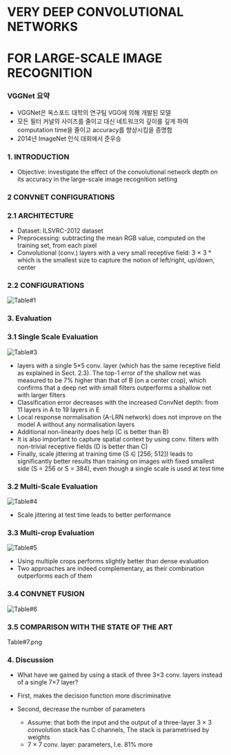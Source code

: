 # VERY DEEP CONVOLUTIONAL NETWORKS  
# FOR LARGE-SCALE IMAGE RECOGNITION  
  
### VGGNet 요약
* VGGNet은 옥스포드 대학의 연구팀 VGG에 의해 개발된 모델
* 모든 필터 커널의 사이즈를 줄이고 대신 네트워크의 깊이를 깊게 하여 computation time을 줄이고 accuracy를 향상시킴을 증명함
* 2014년 ImageNet 인식 대회에서 준우승  
  
  
### 1. INTRODUCTION
* Objective: investigate the effect of the convolutional network depth on its accuracy in the large-scale image recognition setting
  
  
### 2 CONVNET CONFIGURATIONS
### 2.1 ARCHITECTURE

* Dataset: ILSVRC-2012 dataset
* Preprocessing: subtracting the mean RGB value, computed on the training set, from each pixel
* Convolutional (conv.) layers with a very small receptive field: 3 × 3    * which is the smallest size to capture the notion of left/right, up/down, center

### 2.2 CONFIGURATIONS
![Table#1](https://user-images.githubusercontent.com/52662915/83132459-65f60680-a11c-11ea-94b6-9c88c9a0bec2.png)

### 3. Evaluation
### 3.1 Single Scale Evaluation

![Table#3](https://user-images.githubusercontent.com/52662915/83132770-dac94080-a11c-11ea-91f8-7f5252fb492c.png)

* layers with a single 5×5 conv. layer (which has the same receptive field as explained in Sect. 2.3). The top-1 error of the shallow net was measured to be 7% higher than that of B (on a center crop), which confirms that a deep net with small filters outperforms a shallow net with larger filters
* Classification error decreases with the increased ConvNet depth: from 11 layers in A to 19 layers in E
* Local response normalisation (A-LRN network) does not improve on the model A without any normalisation layers
* Additional non-linearity does help (C is better than B)
* It is also important to capture spatial context by using conv. filters with non-trivial receptive fields (D is better than C)
* Finally, scale jittering at training time (S ∈ [256; 512]) leads to significantly better results than training on images with fixed smallest side (S = 256 or S = 384), even though a single scale is used at test time

### 3.2 Multi-Scale Evaluation

![Table#4](https://user-images.githubusercontent.com/52662915/83132840-f16f9780-a11c-11ea-878c-3c09fa0baac9.png)

* Scale jittering at test time leads to better performance

### 3.3 Multi-crop Evaluation

![Table#5](https://user-images.githubusercontent.com/52662915/83132877-ff251d00-a11c-11ea-835f-b65db2828ee3.png)

* Using multiple crops performs slightly better than dense evaluation
* Two approaches are indeed complementary, as their combination outperforms each of them

### 3.4 CONVNET FUSION

![Table#6](https://user-images.githubusercontent.com/52662915/83132929-106e2980-a11d-11ea-9f6c-2a674ac5455f.png)

### 3.5 COMPARISON WITH THE STATE OF THE ART

Table#7.png

### 4. Discussion

* What have we gained by using a stack of three 3×3 conv. layers instead of a single 7×7 layer? 

* First, makes the decision function more discriminative

* Second, decrease the number of parameters
   * Assume: that both the input and the output of a three-layer 3 × 3 convolution stack has C channels, The stack is parametrised by  weights
   * 7 × 7 conv. layer:  parameters, I.e. 81% more


